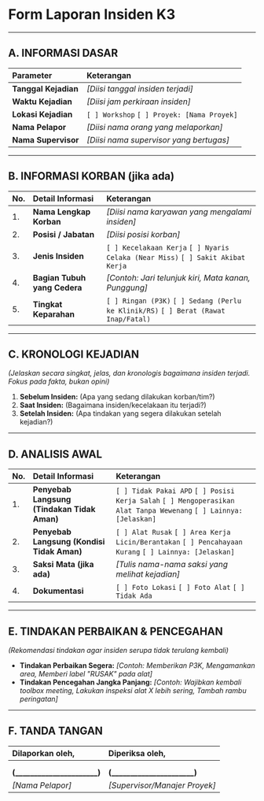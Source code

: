 # Form Laporan Insiden K3

---

## A. INFORMASI DASAR

| Parameter | Keterangan |
| :--- | :--- |
| **Tanggal Kejadian** | *[Diisi tanggal insiden terjadi]* |
| **Waktu Kejadian** | *[Diisi jam perkiraan insiden]* |
| **Lokasi Kejadian** | `[ ] Workshop` `[ ] Proyek: [Nama Proyek]` |
| **Nama Pelapor** | *[Diisi nama orang yang melaporkan]* |
| **Nama Supervisor** | *[Diisi nama supervisor yang bertugas]* |

---

## B. INFORMASI KORBAN (jika ada)

| No. | Detail Informasi | Keterangan |
| :--- | :--- | :--- |
| 1. | **Nama Lengkap Korban** | *[Diisi nama karyawan yang mengalami insiden]* |
| 2. | **Posisi / Jabatan** | *[Diisi posisi korban]* |
| 3. | **Jenis Insiden** | `[ ] Kecelakaan Kerja` `[ ] Nyaris Celaka (Near Miss)` `[ ] Sakit Akibat Kerja` |
| 4. | **Bagian Tubuh yang Cedera** | *[Contoh: Jari telunjuk kiri, Mata kanan, Punggung]* |
| 5. | **Tingkat Keparahan** | `[ ] Ringan (P3K)` `[ ] Sedang (Perlu ke Klinik/RS)` `[ ] Berat (Rawat Inap/Fatal)`|

---

## C. KRONOLOGI KEJADIAN

*(Jelaskan secara singkat, jelas, dan kronologis bagaimana insiden terjadi. Fokus pada fakta, bukan opini)*

1.  **Sebelum Insiden:** (Apa yang sedang dilakukan korban/tim?)
2.  **Saat Insiden:** (Bagaimana insiden/kecelakaan itu terjadi?)
3.  **Setelah Insiden:** (Apa tindakan yang segera dilakukan setelah kejadian?)

---

## D. ANALISIS AWAL

| No. | Detail Informasi | Keterangan |
| :--- | :--- | :--- |
| 1. | **Penyebab Langsung (Tindakan Tidak Aman)** | `[ ] Tidak Pakai APD` `[ ] Posisi Kerja Salah` `[ ] Mengoperasikan Alat Tanpa Wewenang` `[ ] Lainnya: [Jelaskan]` |
| 2. | **Penyebab Langsung (Kondisi Tidak Aman)** | `[ ] Alat Rusak` `[ ] Area Kerja Licin/Berantakan` `[ ] Pencahayaan Kurang` `[ ] Lainnya: [Jelaskan]` |
| 3. | **Saksi Mata (jika ada)** | *[Tulis nama-nama saksi yang melihat kejadian]* |
| 4. | **Dokumentasi** | `[ ] Foto Lokasi` `[ ] Foto Alat` `[ ] Tidak Ada` |

---

## E. TINDAKAN PERBAIKAN & PENCEGAHAN

*(Rekomendasi tindakan agar insiden serupa tidak terulang kembali)*

-   **Tindakan Perbaikan Segera:** *[Contoh: Memberikan P3K, Mengamankan area, Memberi label "RUSAK" pada alat]*
-   **Tindakan Pencegahan Jangka Panjang:** *[Contoh: Wajibkan kembali toolbox meeting, Lakukan inspeksi alat X lebih sering, Tambah rambu peringatan]*

---

## F. TANDA TANGAN

| Dilaporkan oleh, | Diperiksa oleh, |
| :--- | :--- |
| | |
| | |
| **(______________________)** | **(______________________)** |
| *[Nama Pelapor]* | *[Supervisor/Manajer Proyek]* |